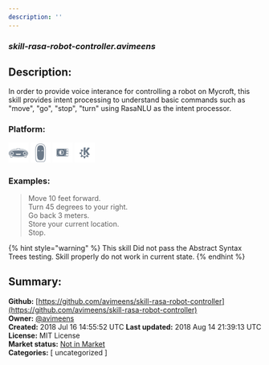 ```yaml
---
description: ''
---
```


### _skill-rasa-robot-controller.avimeens_  
## Description:  
In order to provide voice interance for controlling a robot on Mycroft, this skill provides intent processing to understand basic commands such as "move", "go", "stop", "turn" using RasaNLU as the intent processor.  
  
  
### Platform:  
 ![Mark I](../.gitbook/assets/mark-1-icon.png)  ![Mark II](../.gitbook/assets/mark-2-icon.png)  ![Picroft](../.gitbook/assets/picroft-icon.png)  ![plasmoid](../.gitbook/assets/kde.png)   
### Examples:  
> Move 10 feet forward.  
> Turn 45 degrees to your right.  
> Go back 3 meters.  
> Store your current location.  
> Stop.  
  
{% hint style="warning" %}
This skill Did not pass the Abstract Syntax Trees testing. Skill properly do not work in current state.
{% endhint %}
  
## Summary:  
**Github:** [https://github.com/avimeens/skill-rasa-robot-controller](https://github.com/avimeens/skill-rasa-robot-controller)  
**Owner:** [@avimeens](https://github.com/avimeens)  
**Created:** 2018 Jul 16 14:55:52 UTC  **Last updated:** 2018 Aug 14 21:39:13 UTC  
**License:** MIT License  
**Market status:** [Not in Market](https://market.mycroft.ai/skill/)  
**Categories:** [ uncategorized ]   
